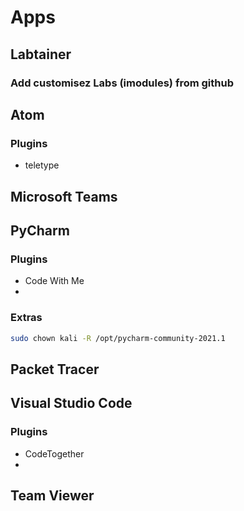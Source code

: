 #   Apps

## Labtainer
### Add customisez Labs (imodules) from github

##  Atom

### Plugins
-	teletype

##  Microsoft Teams

##  PyCharm

### Plugins
-   Code With Me
-   
### Extras
```bash
sudo chown kali -R /opt/pycharm-community-2021.1
```

##  Packet Tracer

##  Visual Studio Code

### Plugins
-   CodeTogether
-   

##  Team Viewer
